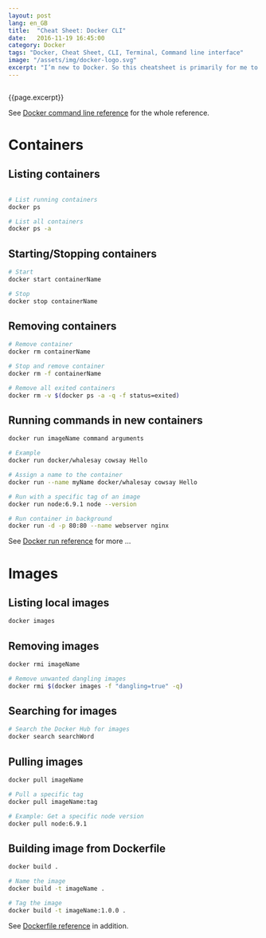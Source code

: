 ```yaml
---
layout: post
lang: en_GB
title:  "Cheat Sheet: Docker CLI"
date:   2016-11-19 16:45:00
category: Docker
tags: "Docker, Cheat Sheet, CLI, Terminal, Command line interface"
image: "/assets/img/docker-logo.svg"
excerpt: "I’m new to Docker. So this cheatsheet is primarily for me to help to remember commands for handling containers as well as images."
---
```


<div class="float-container">
    <img src="{{page.image}}" alt="" class="float-left">
    <div>
        <p>
          {{page.excerpt}}
        </p>
    </div>
</div>

See [Docker command line reference](https://docs.docker.com/engine/reference/commandline/) for the whole reference.

# Containers

## Listing containers

```bash

# List running containers 
docker ps

# List all containers
docker ps -a	

```

## Starting/Stopping containers

```bash
# Start 
docker start containerName

# Stop
docker stop containerName
```

## Removing containers

```bash
# Remove container 
docker rm containerName

# Stop and remove container
docker rm -f containerName

# Remove all exited containers
docker rm -v $(docker ps -a -q -f status=exited)
```

## Running commands in new containers

```bash 
docker run imageName command arguments

# Example
docker run docker/whalesay cowsay Hello

# Assign a name to the container
docker run --name myName docker/whalesay cowsay Hello

# Run with a specific tag of an image
docker run node:6.9.1 node --version

# Run container in background
docker run -d -p 80:80 --name webserver nginx
```

See [Docker run reference](https://docs.docker.com/engine/reference/run/) for more …

# Images

## Listing local images

```bash
docker images
```

## Removing images

```bash
docker rmi imageName

# Remove unwanted dangling images
docker rmi $(docker images -f "dangling=true" -q)
```

## Searching for images 

```bash
# Search the Docker Hub for images
docker search searchWord
```

## Pulling images

```bash
docker pull imageName

# Pull a specific tag
docker pull imageName:tag

# Example: Get a specific node version
docker pull node:6.9.1
```

## Building image from Dockerfile

```bash
docker build .

# Name the image
docker build -t imageName .

# Tag the image
docker build -t imageName:1.0.0 .
```

See [Dockerfile reference](https://docs.docker.com/engine/reference/builder/) in addition.
